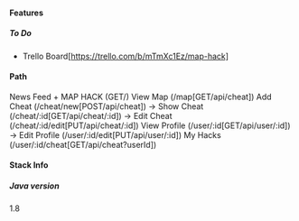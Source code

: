 #### Features

##### To Do
- Trello Board[https://trello.com/b/mTmXc1Ez/map-hack]

#### Path
News Feed + MAP HACK (GET/)
View Map (/map[GET/api/cheat])
Add Cheat (/cheat/new[POST/api/cheat]) -> Show Cheat (/cheat/:id[GET/api/cheat/:id]) -> Edit Cheat (/cheat/:id/edit[PUT/api/cheat/:id])
View Profile (/user/:id[GET/api/user/:id]) -> Edit Profile (/user/:id/edit[PUT/api/user/:id])
My Hacks (/user/:id/cheat[GET/api/cheat?userId])

#### Stack Info
##### Java version
1.8